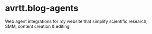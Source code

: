 # avrtt.blog-agents
Web agent integrations for my website that simplify scientific research, SMM, content creation &amp; editing
